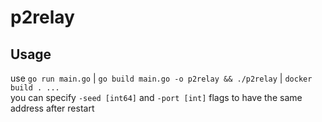 # p2relay
## Usage
use `go run main.go` | `go build main.go -o p2relay && ./p2relay` | `docker build . ...`   
you can specify `-seed [int64]` and `-port [int]` flags to have the same address after restart  

